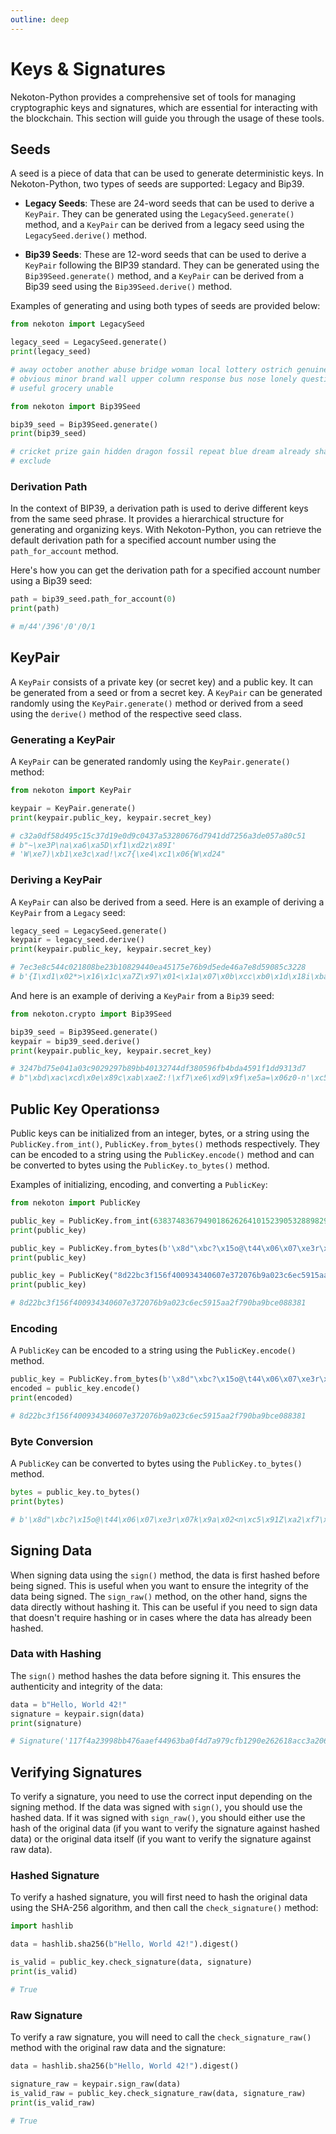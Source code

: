 ```yaml
---
outline: deep
---
```


# Keys & Signatures

Nekoton-Python provides a comprehensive set of tools for managing cryptographic keys and signatures, which are essential for interacting with the blockchain. This section will guide you through the usage of these tools.

## Seeds

A seed is a piece of data that can be used to generate deterministic keys. In Nekoton-Python, two types of seeds are supported: Legacy and Bip39.

- **Legacy Seeds**: These are 24-word seeds that can be used to derive a `KeyPair`. They can be generated using the `LegacySeed.generate()` method, and a `KeyPair` can be derived from a legacy seed using the `LegacySeed.derive()` method.

- **Bip39 Seeds**: These are 12-word seeds that can be used to derive a `KeyPair` following the BIP39 standard. They can be generated using the `Bip39Seed.generate()` method, and a `KeyPair` can be derived from a Bip39 seed using the `Bip39Seed.derive()` method.

Examples of generating and using both types of seeds are provided below:

```python
from nekoton import LegacySeed

legacy_seed = LegacySeed.generate()
print(legacy_seed)

# away october another abuse bridge woman local lottery ostrich genuine
# obvious minor brand wall upper column response bus nose lonely question
# useful grocery unable
```

```python
from nekoton import Bip39Seed

bip39_seed = Bip39Seed.generate()
print(bip39_seed)

# cricket prize gain hidden dragon fossil repeat blue dream already shaft
# exclude
```

### Derivation Path

In the context of BIP39, a derivation path is used to derive different keys from the same seed phrase. It provides a hierarchical structure for generating and organizing keys. With Nekoton-Python, you can retrieve the default derivation path for a specified account number using the `path_for_account` method.

Here's how you can get the derivation path for a specified account number using a Bip39 seed:

```python
path = bip39_seed.path_for_account(0)
print(path)

# m/44'/396'/0'/0/1
```

## KeyPair

A `KeyPair` consists of a private key (or secret key) and a public key. It can be generated from a seed or from a secret key. A `KeyPair` can be generated randomly using the `KeyPair.generate()` method or derived from a seed using the `derive()` method of the respective seed class.

### Generating a KeyPair

A `KeyPair` can be generated randomly using the `KeyPair.generate()` method:

```python
from nekoton import KeyPair

keypair = KeyPair.generate()
print(keypair.public_key, keypair.secret_key)

# c32a0df58d495c15c37d19e0d9c0437a53280676d7941dd7256a3de057a80c51
# b"~\xe3P\na\xa6\xa5D\xf1\xd2z\x89I'
# 'W\xe7)\xb1\xe3c\xad!\xc7{\xe4\xc1\x06{W\xd24"
```

### Deriving a KeyPair

A `KeyPair` can also be derived from a seed. Here is an example of deriving a `KeyPair` from a `Legacy` seed:

```python
legacy_seed = LegacySeed.generate()
keypair = legacy_seed.derive()
print(keypair.public_key, keypair.secret_key)

# 7ec3e8c544c021808be23b10829440ea45175e76b9d5ede46a7e8d59085c3228
# b'{I\xd1\x02*>\x16\x1c\xa7Z\x97\x01<\x1a\x07\x0b\xcc\xb0\x1d\x18i\xbar\xe7aE\x1e\x9d\xb3\xc3\xd8\xaf'
```

And here is an example of deriving a `KeyPair` from a `Bip39` seed:

```python
from nekoton.crypto import Bip39Seed

bip39_seed = Bip39Seed.generate()
keypair = bip39_seed.derive()
print(keypair.public_key, keypair.secret_key)

# 3247bd75e041a03c9029297b89bb40132744df380596fb4bda4591f1dd9313d7
# b"\xbd\xac\xcd\x0e\x89c\xab\xaeZ:!\xf7\xe6\xd9\x9f\xe5a=\x06z0-n'\xc5\xd0\xed\x8e\xee\xb5\x93\x94"
```

## Public Key Operationsэ

Public keys can be initialized from an integer, bytes, or a string using the `PublicKey.from_int()`, `PublicKey.from_bytes()` methods respectively. They can be encoded to a string using the `PublicKey.encode()` method and can be converted to bytes using the `PublicKey.to_bytes()` method.

Examples of initializing, encoding, and converting a `PublicKey`:

```python
from nekoton import PublicKey

public_key = PublicKey.from_int(63837483679490186262641015239053288982995430350508212654141177365814141551489)
print(public_key)

public_key = PublicKey.from_bytes(b'\x8d"\xbc?\x15o@\t44\x06\x07\xe3r\x07k\x9a\x02<n\xc5\x91Z\xa2\xf7\x90\xba\x9b\xce\x08\x83\x81')
print(public_key)

public_key = PublicKey("8d22bc3f156f400934340607e372076b9a023c6ec5915aa2f790ba9bce088381")
print(public_key)

# 8d22bc3f156f400934340607e372076b9a023c6ec5915aa2f790ba9bce088381
```

### Encoding

A `PublicKey` can be encoded to a string using the `PublicKey.encode()` method.

```python
public_key = PublicKey.from_bytes(b'\x8d"\xbc?\x15o@\t44\x06\x07\xe3r\x07k\x9a\x02<n\xc5\x91Z\xa2\xf7\x90\xba\x9b\xce\x08\x83\x81')
encoded = public_key.encode()
print(encoded)

# 8d22bc3f156f400934340607e372076b9a023c6ec5915aa2f790ba9bce088381
```

### Byte Conversion

A `PublicKey` can be converted to bytes using the `PublicKey.to_bytes()` method.

```python
bytes = public_key.to_bytes()
print(bytes)

# b'\x8d"\xbc?\x15o@\t44\x06\x07\xe3r\x07k\x9a\x02<n\xc5\x91Z\xa2\xf7\x90\xba\x9b\xce\x08\x83\x81'
```

## Signing Data

When signing data using the `sign()` method, the data is first hashed before being signed. This is useful when you want to ensure the integrity of the data being signed. The `sign_raw()` method, on the other hand, signs the data directly without hashing it. This can be useful if you need to sign data that doesn't require hashing or in cases where the data has already been hashed.

### Data with Hashing

The `sign()` method hashes the data before signing it. This ensures the authenticity and integrity of the data:

```python
data = b"Hello, World 42!"
signature = keypair.sign(data)
print(signature)

# Signature('117f4a23998bb476aaef44963ba0f4d7a979cfb1290e262618acc3a2067967706edc8ced33373f25fe9486b78b9a55648731dae31f0f230eef37f2838c65df02')
```

## Verifying Signatures

To verify a signature, you need to use the correct input depending on the signing method. If the data was signed with `sign()`, you should use the hashed data. If it was signed with `sign_raw()`, you should either use the hash of the original data (if you want to verify the signature against hashed data) or the original data itself (if you want to verify the signature against raw data).

### Hashed Signature

To verify a hashed signature, you will first need to hash the original data using the SHA-256 algorithm, and then call the `check_signature()` method:

```python
import hashlib

data = hashlib.sha256(b"Hello, World 42!").digest()

is_valid = public_key.check_signature(data, signature)
print(is_valid)

# True
```

### Raw Signature

To verify a raw signature, you will need to call the `check_signature_raw()` method with the original raw data and the signature:

```python
data = hashlib.sha256(b"Hello, World 42!").digest()

signature_raw = keypair.sign_raw(data)
is_valid_raw = public_key.check_signature_raw(data, signature_raw)
print(is_valid_raw)

# True
```
